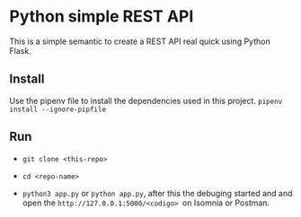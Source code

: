 # Python simple REST API

This is a simple semantic to create a REST API real quick using Python Flask.


## Install

Use the pipenv file to install the dependencies used in this project.
`pipenv install --ignore-pipfile`

## Run
- `git clone <this-repo>`

 - `cd <repo-name>`

 - `python3 app.py` or `python app.py`,  after this the debuging started and and open the `http://127.0.0.1:5000/<codigo> `on Isomnia or Postman.

